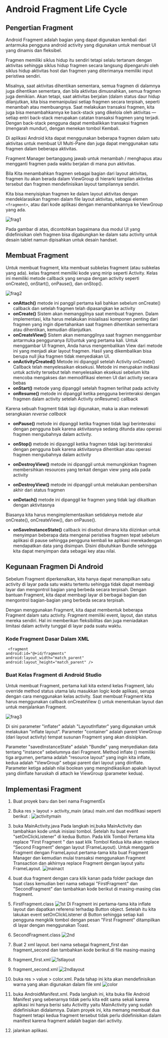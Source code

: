 # Android Fragment Life Cycle
## Pengertian Fragment

Android Fragment adalah bagian yang dapat digunakan kembali dari antarmuka pengguna android activity yang digunakan untuk membuat UI yang dinamis dan fleksibel.

Fragmen memiliki siklus hidup itu sendiri tetapi selalu tertanam dengan aktivitas sehingga siklus hidup fragmen secara langsung dipengaruhi oleh siklus hidup aktivitas host dan fragmen yang diterimanya memiliki input peristiwa sendiri.

Misalnya, saat aktivitas dihentikan sementara, semua fragmen di dalamnya juga dihentikan sementara, dan bila aktivitas dimusnahkan, semua fragmen juga demikian. Akan tetapi, saat aktivitas berjalan (dalam status daur hidup dilanjutkan, kita bisa memanipulasi setiap fragmen secara terpisah, seperti menambah atau membuangnya. Saat melakukan transaksi fragmen, kita juga bisa menambahkannya ke back-stack yang dikelola oleh aktivitas —setiap entri back-stack merupakan catatan transaksi fragmen yang terjadi. Dengan back-stack pengguna dapat membalikkan transaksi fragmen (mengarah mundur), dengan menekan tombol Kembali.

Di aplikasi Android kita dapat menggunakan beberapa fragmen dalam satu aktivitas untuk membuat UI Multi-Pane dan juga dapat menggunakan satu fragmen dalam beberapa aktivitas.

Fragment Manager bertanggung jawab untuk menambah / menghapus atau mengganti fragmen pada waktu berjalan di mana pun aktivitas.

Bila Kita menambahkan fragmen sebagai bagian dari layout aktivitas, fragmen itu akan berada dalam ViewGroup di hierarki tampilan aktivitas tersebut dan fragmen mendefinisikan layout tampilannya sendiri. 

Kita bisa menyisipkan fragmen ke dalam layout aktivitas dengan mendeklarasikan fragmen dalam file layout aktivitas, sebagai elemen `<fragment>`, atau dari kode aplikasi dengan menambahkannya ke ViewGroup yang ada. 

![frag1](images/Frag1.png)

Pada gambar di atas, dicontohkan bagaimana dua modul UI yang didefinisikan oleh fragmen bisa digabungkan ke dalam satu activity untuk desain tablet namun dipisahkan untuk desain handset.

## Membuat Fragment

Untuk membuat fragment, kita membuat subkelas fragment (atau subkelas yang ada). kelas fragment memiliki kode yang mirip seperti Activity. Kelas ini memiliki metode callback yang serupa dengan activity seperti onCreate(), onStart(), onPause(), dan onStop(). 

![frag2](images/frag2.png) 

- **onAttach()**
metode ini panggil pertama kali bahkan sebelum onCreate() callback dan setelah fragmen telah dipasangkan ke activity
- **onCreate()**
Sistem akan memanggilnya saat membuat fragmen. Dalam implementasi, kita harus melakukan inisialisasi komponen penting dari fragmen yang ingin dipertahankan saat fragmen dihentikan sementara atau dihentikan, kemudian dilanjutkan.
- **onCreateView()**
Sistem akan memanggilnya saat fragmen menggambar antarmuka penggunanya (UI)untuk yang pertama kali. Untuk menggambar UI fragmen, Anda harus mengembalikan View dari metode ini yang menjadi akar layout fragmen. Hasil yang dikembalikan bisa berupa null jika fragmen tidak menyediakan UI.
- **onActivityCreated()**
Metode ini dipanggil setelah Activity onCreate() Callback telah menyelesaikan eksekusi. Metode ini merupakan indikasi untuk activity tersebut telah menyelesaikan eksekusi sebelum kita mencoba mengakses dan memodifikasi elemen UI dari activity secara bebas
- **onStart()**
metode yang dipanggil setelah fragmen terlihat pada activity
- **onResume()**
metode ini dipanggil ketika pengguna berinteraksi dengan fragmen dalam activity setelah Activity onResume() callback

Karena sebuah fragment tidak lagi digunakan, maka ia akan melewati serangkaian *reverse callback*

- **onPause()**
metode ini dipanggil ketika fragmen tidak lagi berinteraksi dengan pengguna baik karena aktivitasnya sedang ditunda atau operasi fragmen mengubahnya dalam activity.

- **onStop()**
metode ini dipanggil ketika fragmen tidak lagi berinteraksi dengan pengguna baik karena aktivitasnya dihentikan atau operasi fragmen mengubahnya dalam activity

- **onDestroyView()**
metode ini dipanggil untuk memungkinkan fragmen membersihkan resources yang terkait dengan view yang ada pada activity

- **onDestroyView()**
metode ini dipanggil untuk melakukan pembersihan akhir dari status fragmen

- **onDetach()**
metode ini dipanggil ke fragmen yang tidak lagi dikaitkan dengan aktivitasnya

Biasanya kita harus mengimplementasikan setidaknya metode alur onCreate(), onCreateView(), dan onPause().

- **onSaveInstanceState()**
callback ini disebut dimana kita diizinkan untuk menyimpan beberapa data mengenai peristiwa fragmen tepat sebelum aplikasi di pause sehingga pengguna kembali ke aplikasi merekadengan mendapatkan data yang disimpan. Disini dibutuhkan Bundle sehingga kita dapat menyimpan data sebagai key atau nilai.

## Kegunaan Fragmen Di Android

Sebelum Fragment diperkenalkan, kita hanya dapat menampilkan satu activity di layar pada satu waktu tertentu sehingga tidak dapat membagi layar dan mengontrol bagian yang berbeda secara terpisah. Dengan bantuan Fragment, kita dapat membagi layar di berbagai bagian dan mengontrol bagian-bagian yang berbeda secara terpisah.

Dengan menggunakan Fragment, kita dapat membentuk beberapa Fragment dalam satu activity. Fragment memiliki event, layout, dan status mereka sendiri. Hal ini memberikan fleksibilitas dan juga meniadakan limitasi dalam activity tunggal di layar pada suatu waktu.

### Kode Fragment Dasar Dalam XML
```
 <fragment
android:id="@+id/fragments"
android:layout_width="match_parent"
android:layout_height="match_parent" />
```

### Buat Kelas Fragment di Android Studio

Untuk membuat Fragment, pertama kali kita extend kelas Fragment, lalu override method status utama lalu masukkan logic kode aplikasi, serupa dengan cara menggunakan kelas activity. Saat membuat Fragment kita harus menggunakan callback onCreateView () untuk menentukan layout dan untuk menjalankan Fragment.

![frag3](images/frag3.png)

Di sini parameter "inflater" adalah "LayoutInflater" yang digunakan untuk melakukan "inflate layout". Parameter "container" adalah parent ViewGroup (dari layout activity) tempat susunan Fragment yang akan disisipkan.

Parameter "savedInstanceState" adalah "Bundle" yang menyediakan data tentang "instance" sebelumnya dari Fragment. Method inflate () memiliki tiga argumen, pertama adalah "resource layout" yang ingin kita inflate, kedua adalah "ViewGroup" sebgai parent dari layout yang diinflate. Parameter ketiga adalah nilai boolean yang mengindikasikan apakah layout yang diinflate haruskah di attach ke ViewGroup (parameter kedua).

## Implementasi Fragment

1. Buat proyek baru dan beri nama FragmentEx
2. Buka res > layout > activity_main (atau) main.xml dan modifikasi seperti berikut :
![activitymain](images/actv.png)
3. buka MainActivity.java
Pada langkah ini,buka MainActivity dan tambahkan kode untuk inisiasi tombol. Setelah itu buat event "setOnClickListener" di kedua Button. Pada klik Tombol Pertama kita replace "First Fragment " dan saat klik Tombol Kedua kita akan replace "Second Fragment" dengan layout (FrameLayout). Untuk mengganti Fragment dengan FrameLayout pertama-tama kita buat Fragment Manager dan kemudian mulai transaksi menggunakan Fragment Transaction dan akhirnya replace Fragment dengan layout yaitu FrameLayout.
![mainact](images/main.png)

4. buat dua fragment dengan cara klik kanan pada folder package dan buat class kemudian beri nama sebagai "FirstFragment" dan "SecondFragment" dan tambahkan kode berikut di masing-masing clas fragment.
5. FirstFragment.class
![1st](images/1stfrag.png)
Di Fragment ini pertama-tama kita inflate layout dan dapatkan referensi terhadap Button object. Setelah itu kita lakukan event setOnClickListener di Button sehingga setiap kali pengguna mengklik tombol dengan pesan "First Fragment" ditampilkan di layar dengan menggunakan Toast.

6. SecondFragment.class
![2nd](images/2nd.png)

7. Buat 2 xml layout. beri nama sebagai fragment_first dan fragment_second dan tambahkan kode berikut di file masing-masing
8. fragment_first.xml
![1stlayout](images/1st.png)

9. fragment_second.xml
![2ndlayout](images/2ndlay.png)

10. buka res > value > color.xml. 
Pada tahap ini kita akan mendefinisikan warna yang akan digunakan dalam file xml
![color](images/color.png)

11. buka AndroidManifest.xml.  Pada langkah ini, kita buka file Android Manifest yang sebenarnya tidak perlu kita edit sama sekali karena aplikasi ini hanya berisi satu Activitty yaitu MainActivity yang sudah didefinisikan didalamnya. Dalam proyek ini, kita memang membuat dua fragment tetapi kedua fragment tersebut tidak perlu didefinisikan dalam manifest karena fragment adalah bagian dari activity.

12. jalankan aplikasi.
  